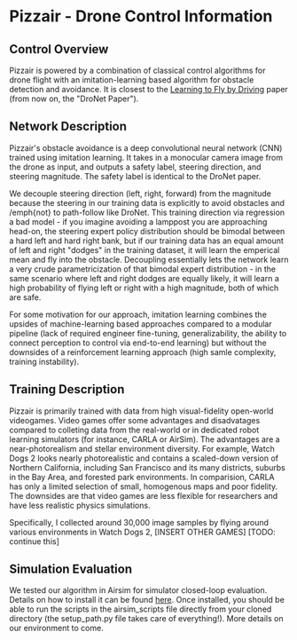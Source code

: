 # Pizzair - Drone Control Information

## Control Overview
Pizzair is powered by a combination of classical control algorithms for drone flight with an imitation-learning based algorithm for obstacle detection and avoidance. It is closest to the [Learning to Fly by Driving](https://ieeexplore.ieee.org/abstract/document/8264734) paper (from now on, the "DroNet Paper"). 

## Network Description
Pizzair's obstacle avoidance is a deep convolutional neural network (CNN) trained using imitation learning. It takes in a monocular camera image from the drone as input, and outputs a safety label, steering direction, and steering magnitude. The safety label is identical to the DroNet paper. 

We decouple steering direction (left, right, forward) from the magnitude because the steering in our training data is explicitly to avoid obstacles and /emph{not} to path-follow like DroNet. This training direction via regression a bad model - if you imagine avoiding a lamppost you are approaching head-on, the steering expert policy distribution should be bimodal between a hard left and hard right bank, but if our training data has an equal amount of left and right "dodges" in the training dataset, it will learn the emperical mean and fly into the obstacle. Decoupling essentially lets the network learn a very crude parametricization of that bimodal expert distribution - in the same scenario where left and right dodges are equally likely, it will learn a high probability of flying left or right with a high magnitude, both of which are safe. 

For some motivation for our approach, imitation learning combines the upsides of machine-learning based approaches compared to a modular pipeline (lack of required engineer fine-tuning, generalizability, the ability to connect perception to control via end-to-end learning) but without the downsides of a reinforcement learning approach (high samle complexity, training instability).

## Training Description
Pizzair is primarily trained with data from high visual-fidelity open-world videogames. Video games offer some advantages and disadvatages compared to colleting data from the real-world or in dedicated robot learning simulators (for instance, CARLA or AirSim). The advantages are a near-photorealism and stellar environment diversity. For example, Watch Dogs 2 looks nearly photorealistic and contains a scaled-down version of Northern California, including San Francisco and its many districts, suburbs in the Bay Area, and forested park environments. In comparision, CARLA has only a limited selection of small, homogenous maps and poor fidelity. The downsides are that video games are less flexible for researchers and have less realistic physics simulations. 


Specifically, I collected around 30,000 image samples by flying around various environments in Watch Dogs 2, [INSERT OTHER GAMES] [TODO: continue this]

## Simulation Evaluation

We tested our algorithm in Airsim for simulator closed-loop evaluation. Details on how to install it can be found [here](https://microsoft.github.io/AirSim/). Once installed, you should be able to run the scripts in the airsim_scripts file directly from your cloned directory (the setup_path.py file takes care of everything!). More details on our environment to come. 